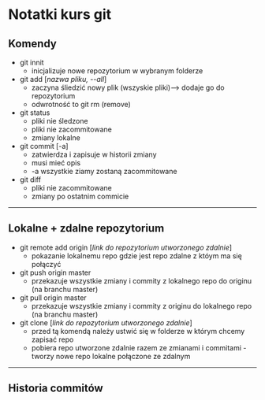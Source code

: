 # Notatki kurs git
## Komendy
- git innit
    - inicjalizuje nowe repozytorium w wybranym folderze
- git add [*nazwa pliku, --all*] 
    -  zaczyna śliedzić nowy plik (wszyskie pliki)--> dodaje go do repozytorium
    - odwrotność to git rm (remove)
- git status 
    - pliki nie śledzone
    - pliki nie zacommitowane
    - zmiany lokalne
- git commit [-a]
    - zatwierdza i zapisuje w historii zmiany
    - musi mieć opis
    - -a wszystkie ziamy zostaną zacommitowane
- git diff
    - pliki nie zacommitowane
    - zmiany po ostatnim commicie
---
## Lokalne + zdalne repozytorium
- git remote add origin [*link do repozytorium utworzonego zdalnie*]
    - pokazanie lokalnemu repo gdzie jest repo zdalne z któym ma się połączyć
- git push origin master
    - przekazuje wszystkie zmiany i commity z lokalnego repo do originu (na branchu master)
- git pull origin master
    - przekazuje wszystkie zmiany i commity z originu do lokalnego repo (na branchu master)
- git clone [*link do repozytorium utworzonego zdalnie*]
    - przed tą komendą należy ustwić się w folderze w którym chcemy zapisać repo
    - pobiera repo utworzone zdalnie razem ze zmianami i commitami
    -tworzy nowe repo lokalne połączone ze zdalnym
---
## Historia commitów
